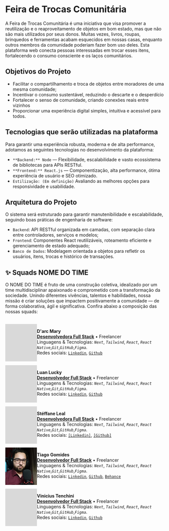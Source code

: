 # Feira de Trocas Comunitária

A Feira de Trocas Comunitária é uma iniciativa que visa promover a reutilização e o reaproveitamento de objetos em bom estado, mas que não são mais utilizados por seus donos. Muitas vezes, livros, roupas, brinquedos e ferramentas acabam esquecidos em nossas casas, enquanto outros membros da comunidade poderiam fazer bom uso deles. Esta plataforma web conecta pessoas interessadas em trocar esses itens, fortalecendo o consumo consciente e os laços comunitários.

## Objetivos do Projeto

- Facilitar o compartilhamento e troca de objetos entre moradores de uma mesma comunidade;
- Incentivar o consumo sustentável, reduzindo o descarte e o desperdício
- Fortalecer o senso de comunidade, criando conexões reais entre vizinhos
- Proporcionar uma experiência digital simples, intuitiva e acessível para todos.

## Tecnologias que serão utilizadas na plataforma

Para garantir uma experiência robusta, moderna e de alta performance, adotamos as seguintes tecnologias no desenvolvimento da plataforma:

- `**Backend:** Node` — Flexibilidade, escalabilidade e vasto ecossistema de bibliotecas para APIs RESTful.
- `**Frontend:** React.js` — Componentização, alta performance, ótima experiência de usuário e SEO otimizado.
- `Estilização: (Em definição)` Avaliando as melhores opções para responsividade e usabilidade.

## Arquitetura do Projeto

O sistema será estruturado para garantir manutenibilidade e escalabilidade, seguindo boas práticas de engenharia de software:

- `Backend`: API RESTful organizada em camadas, com separação clara entre controladores, serviços e modelos;
- `Frontend`: Componentes React reutilizáveis, roteamento eficiente e gerenciamento de estado adequado;
- `Banco de Dados`: Modelagem orientada a objetos para refletir os usuários, itens, trocas e histórico de transações.

## ✨ Squads NOME DO TIME

O NOME DO TIME é fruto de uma construção coletiva, idealizado por um time multidisciplinar apaixonado e comprometido com a transformação da sociedade.
Unindo diferentes vivências, talentos e habilidades, nossa missão é criar soluções que impactem positivamente a comunidade — de forma colaborativa, ágil e significativa.
Confira abaixo a composição das nossas squads:

<br/>
<img align="left" height="118px" width="100px" alt="Metis" src="../assets/peoples.png"/>

**D'arc Mary** \
[**Desenvolvedora Full Stack**]() • Freelancer \
Linguagens & Tecnologias: _`Next`_, _`Tailwind`_, _`React`_, _`React Native`_,_`Git`_,_`GitHub`_,_`Figma`_.\
Redes sociais: [`Linkedin`](), [`Github`]()
<br/>

<br/>
<img align="left" height="118px" width="100px" alt="Metis" src="../assets/peoples.png"/>

**Luan Lucky** \
[**Desenvolvedor Full Stack**]() • Freelancer \
Linguagens & Tecnologias: _`Next`_, _`Tailwind`_, _`React`_, _`React Native`_,_`Git`_,_`GitHub`_,_`Figma`_.\
Redes sociais: [`Linkedin`](), [`Github`]()
<br/>

<br/>
<img align="left" height="118px" width="100px" alt="Metis" src="../assets/peoples.png"/>

**Stéffane Leal** \
[**Desenvolvedora Full Stack**]() • Freelancer \
Linguagens & Tecnologias: _`Next`_, _`Tailwind`_, _`React`_, _`React Native`_,_`Git`_,_`GitHub`_,_`Figma`_.\
Redes sociais: [`[Linkedin]`](https://www.linkedin.com/in/steffane-leal-287873223/), [`[Github]`](https://github.com/steffaneleal)
<br/>

<br/>
<img align="left" height="118px" width="100px" alt="Metis" src="../assets/Gomides.jpg"/>

**Tiago Gomides** \
[**Desenvolvedor Full Stack**](https://tiagogomides.com.br/) • Freelancer \
Linguagens & Tecnologias: _`Next`_, _`Tailwind`_, _`React`_, _`React Native`_,_`Git`_,_`GitHub`_,_`Figma`_.\
Redes sociais: [`Linkedin`](https://www.linkedin.com/in/gomides-tiago/), [`Github`](https://github.com/TiagoGomides), [`Behance`](https://www.behance.net/tiagogomides1)
<br/>


<br/>
<img align="left" height="118px" width="100px" alt="Metis" src="../assets/peoples.png"/>

**Vinicius Tenchini** \
[**Desenvolvedor Full Stack**]() • Freelancer \
Linguagens & Tecnologias: _`Next`_, _`Tailwind`_, _`React`_, _`React Native`_,_`Git`_,_`GitHub`_,_`Figma`_.\
Redes sociais: [`Linkedin`](), [`Github`]()
<br/>
